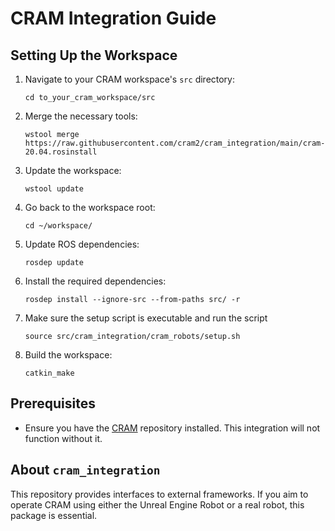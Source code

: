 # CRAM Integration Guide

## Setting Up the Workspace
1. Navigate to your CRAM workspace's `src` directory:
   ```
   cd to_your_cram_workspace/src
   ```
2. Merge the necessary tools:
   ```
   wstool merge https://raw.githubusercontent.com/cram2/cram_integration/main/cram-20.04.rosinstall
   ```
3. Update the workspace:
   ```
   wstool update
   ```
4. Go back to the workspace root:
   ```
   cd ~/workspace/
   ```
5. Update ROS dependencies:
   ```
   rosdep update
   ```
6. Install the required dependencies:
   ```
   rosdep install --ignore-src --from-paths src/ -r
   ```
7. Make sure the setup script is executable and run the script
   ```
   source src/cram_integration/cram_robots/setup.sh
   ```
8. Build the workspace:
   ```
   catkin_make
   ```

## Prerequisites
- Ensure you have the [CRAM](https://github.com/cram2/cram/tree/devel) repository installed. This integration will not function without it.

## About `cram_integration`
This repository provides interfaces to external frameworks. If you aim to operate CRAM using either the Unreal Engine Robot or a real robot, this package is essential.
